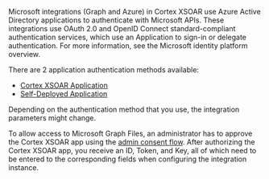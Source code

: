 Microsoft integrations (Graph and Azure) in Cortex XSOAR use Azure Active Directory applications to authenticate with Microsoft APIs. These integrations use OAuth 2.0 and OpenID Connect standard-compliant authentication services, which use an Application to sign-in or delegate authentication. For more information, see the Microsoft identity platform overview.

There are 2 application authentication methods available:

 * [Cortex XSOAR Application](https://xsoar.pan.dev/docs/reference/articles/microsoft-integrations---authentication#cortex-xsoar-application)
 * [Self-Deployed Application](https://xsoar.pan.dev/docs/reference/articles/microsoft-integrations---authentication#self-deployed-application)

Depending on the authentication method that you use, the integration parameters might change.

To allow access to Microsoft Graph Files, an administrator has to approve the Cortex XSOAR app using the [admin consent flow](https://oproxy.demisto.ninja/ms-graph-files).
After authorizing the Cortex XSOAR app, you receive an ID, Token, and Key, all of which need to be entered to the corresponding fields when configuring the integration instance.
